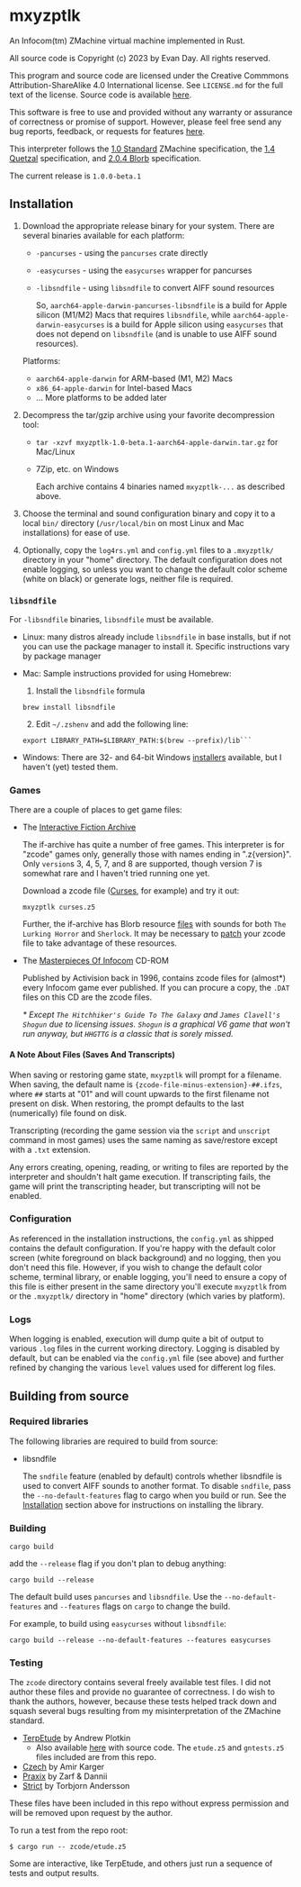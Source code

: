 # mxyzptlk

An Infocom(tm) ZMachine virtual machine implemented in Rust.

All source code is Copyright (c) 2023 by Evan Day.  All rights reserved.

This program and source code are licensed under the Creative Commmons Attribution-ShareAlike 4.0 International license. See `LICENSE.md` for the full text of the license.  Source code is available [here](https://github.com/zirujauak/mxyzptlk).

This software is free to use and provided without any warranty or assurance of correctness or promise of support.  However, please feel free send any bug reports, feedback, or requests for features [here](https://github.com/zirujauak/mxyzptlk/issues).

This interpreter follows the [1.0 Standard](https://inform-fiction.org/zmachine/standards/z1point1/index.html) ZMachine specification, the [1.4 Quetzal](http://inform-fiction.org/zmachine/standards/quetzal/index.html) specification, and [2.0.4 Blorb](https://www.eblong.com/zarf/blorb/blorb.html) specification.

The current release is `1.0.0-beta.1`

## Installation
1. Download the appropriate release binary for your system.  There are several binaries available for each platform:
    * `-pancurses` - using the `pancurses` crate directly
    * `-easycurses` - using the `easycurses` wrapper for pancurses
    * `-libsndfile` - using `libsndfile` to convert AIFF sound resources

        So, `aarch64-apple-darwin-pancurses-libsndfile` is a build for Apple silicon (M1/M2) Macs that requires `libsndfile`, while `aarch64-apple-darwin-easycurses` is a build for Apple silicon using `easycurses` that does not depend on `libsndfile` (and is unable to use AIFF sound resources).


    Platforms:
    * `aarch64-apple-darwin` for ARM-based (M1, M2) Macs
    * `x86_64-apple-darwin` for Intel-based Macs
    * ... More platforms to be added later
2. Decompress the tar/gzip archive using your favorite decompression tool:
    * `tar -xzvf mxyzptlk-1.0-beta.1-aarch64-apple-darwin.tar.gz` for Mac/Linux
    * 7Zip, etc. on Windows

        Each archive contains 4 binaries named `mxyzptlk-...` as described above.
3. Choose the terminal and sound configuration binary and copy it to a local `bin/` directory (`/usr/local/bin` on most Linux and Mac installations) for ease of use.  
4. Optionally, copy the `log4rs.yml` and `config.yml` files to a `.mxyzptlk/` directory in your "home" directory.  The default configuration does not enable logging, so unless you want to change the default color scheme (white on black) or generate logs, neither file is required.

### `libsndfile`

For `-libsndfile` binaries, `libsndfile` must be available.  
* Linux: many distros already include `libsndfile` in base installs, but if not you can use the package manager to install it.  Specific instructions vary by package manager
* Mac: Sample instructions provided for using Homebrew:
    1. Install the `libsndfile` formula
    ```
    brew install libsndfile
    ``` 

    2. Edit `~/.zshenv` and add the following line:  
    ```
    export LIBRARY_PATH=$LIBRARY_PATH:$(brew --prefix)/lib```
* Windows: There are 32- and 64-bit Windows [installers](http://www.mega-nerd.com/libsndfile/#Download) available, but I haven't (yet) tested them.

### Games

There are a couple of places to get game files:

* The [Interactive Fiction Archive](https://www.ifarchive.org/indexes/if-archive/) 

    The if-archive has quite a number of free games.  This interpreter is for "zcode" games only, generally those with names ending in ".z{version}".  Only `version`s 3, 4, 5, 7, and 8 are supported, though version 7 is somewhat rare and I haven't tried running one yet.

    Download a zcode file ([Curses](https://www.ifarchive.org/if-archive/games/zcode/curses.z5), for example) and try it out:
    ```
    mxyzptlk curses.z5
    ```

    Further, the if-archive has Blorb resource [files](https://www.ifarchive.org/indexes/if-archive/infocom/media/blorb/) with sounds for both `The Lurking Horror` and `Sherlock`.  It may be necessary to [patch](https://www.ifarchive.org/indexes/if-archive/infocom/patches/) your zcode file to take advantage of these resources.

* The [Masterpieces Of Infocom](https://en.wikipedia.org/wiki/Classic_Text_Adventure_Masterpieces_of_Infocom) CD-ROM

    Published by Activision back in 1996, contains zcode files for (almost*) every Infocom game ever published.  If you can procure a copy, the `.DAT` files on this CD are the zcode files.

    *\* Except `The Hitchhiker's Guide To The Galaxy` and `James Clavell's Shogun` due to licensing issues.  `Shogun` is a graphical V6 game that won't run anyway, but `HHGTTG` is a classic that is sorely missed.*

#### **A Note About Files (Saves And Transcripts)**
When saving or restoring game state, `mxyzptlk` will prompt for a filename.  When saving, the default name is `{zcode-file-minus-extension}-##.ifzs`, where `##` starts at "01" and will count upwards to the first filename not present on disk.  When restoring, the prompt defaults to the last (numerically) file found on disk.  

Transcripting (recording the game session via the `script` and `unscript` command in most games) uses the same naming as save/restore except with a `.txt` extension.

Any errors creating, opening, reading, or writing to files are reported by the interpreter and shouldn't halt game execution.  If transcripting fails, the game will print the transcripting header, but transcripting will not be enabled.

### Configuration

As referenced in the installation instructions, the `config.yml` as shipped contains the default configuration.  If you're happy with the default color screen (white foreground on black background) and no logging, then you don't need this file.  However, if you wish to change the default color scheme, terminal library, or enable logging, you'll need to ensure a copy of this file is either present in the same directory you'll execute `mxyzptlk` from or the `.mxyzptlk/` directory in "home" directory (which varies by platform).

### Logs

When logging is enabled, execution will dump quite a bit of output to various `.log` files in the current working directory.  Logging is disabled by default, but can be enabled via the `config.yml` file (see above) and further refined by changing the various `level` values used for different log files.  


## Building from source

### Required libraries
The following libraries are required to build from source:
* libsndfile

    The `sndfile` feature (enabled by default) controls whether libsndfile is used to convert AIFF sounds to another format.  To disable `sndfile`, pass the `--no-default-features` flag to cargo when you build or run. See the [Installation](#Installation) section above for instructions on installing the library.

### Building
```
cargo build
```
add the `--release` flag if you don't plan to debug anything:
```
cargo build --release
```

The default build uses `pancurses` and `libsndfile`.  Use the `--no-default-features` and `--features` flags on `cargo` to change the build.

For example, to build using `easycurses` without `libsndfile`:
```
cargo build --release --no-default-features --features easycurses
```

### Testing

The `zcode` directory contains several freely available test files.  I did not author these files and provide no guarantee of correctness.  I do wish to thank the authors, however, because these tests helped track down and squash several bugs resulting from my misinterpretation of the ZMachine standard.

* [TerpEtude](https://www.ifarchive.org/if-archive/infocom/interpreters/tools/etude.tar.Z) by Andrew Plotkin
    * Also available [here](https://github.com/townba/etude) with source code.  The `etude.z5` and `gntests.z5` files included are from this repo.
* [Czech](https://www.ifarchive.org/if-archive/infocom/interpreters/tools/czech_0_8.zip) by Amir Karger
* [Praxix](https://www.ifarchive.org/if-archive/infocom/interpreters/tools/praxix.zip) by Zarf & Dannii
* [Strict](https://www.ifarchive.org/if-archive/infocom/interpreters/tools/strictz.z5) by Torbjorn Andersson

These files have been included in this repo without express permission and will be removed upon request by the author.

To run a test from the repo root:
```
$ cargo run -- zcode/etude.z5
```

Some are interactive, like TerpEtude, and others just run a sequence of tests and output results.

